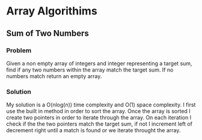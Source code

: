 # Array Algorithims

## Sum of Two Numbers

### Problem

Given a non empty array of integers and integer representing a target sum, find if any two numbers within the array
match the target sum. If no numbers match return an empty array.

### Solution

My solution is a O(nlog(n)) time complexity and O(1) space complexity.
I first use the built in method in order to sort the array. Once the array is sorted I create two pointers in order to iterate through the array. On each iteration I check if the the two pointers match the target sum, if not I increment left of decrement right until a match is found or we iterate throught the array.
